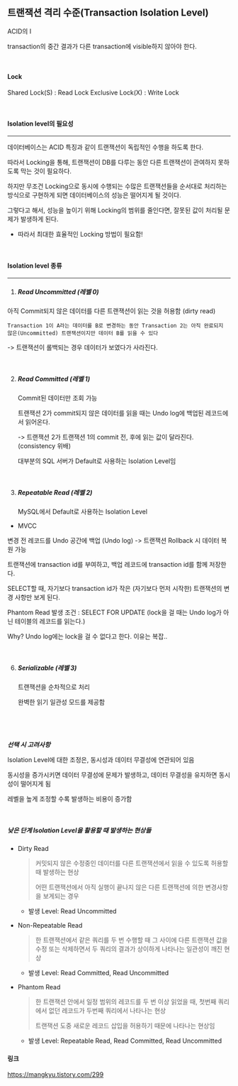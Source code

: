 ## 트랜잭션 격리 수준(Transaction Isolation Level)

ACID의 I

transaction의 중간 결과가 다른 transaction에 visible하지 않아야 한다.

<br>

#### Lock

Shared Lock(S) : Read Lock
Exclusive Lock(X) : Write Lock

<br>

#### Isolation level의 필요성

----

데이터베이스는 ACID 특징과 같이 트랜잭션이 독립적인 수행을 하도록 한다.

따라서 Locking을 통해, 트랜잭션이 DB를 다루는 동안 다른 트랜잭션이 관여하지 못하도록 막는 것이 필요하다.

하지만 무조건 Locking으로 동시에 수행되는 수많은 트랜잭션들을 순서대로 처리하는 방식으로 구현하게 되면 데이터베이스의 성능은 떨어지게 될 것이다.

그렇다고 해서, 성능을 높이기 위해 Locking의 범위를 줄인다면, 잘못된 값이 처리될 문제가 발생하게 된다.

- 따라서 최대한 효율적인 Locking 방법이 필요함!

<br>

#### Isolation level 종류

----

1. ##### Read Uncommitted (레벨 0)

  아직 Commit되지 않은 데이터를 다른 트랜잭션이 읽는 것을 허용함 (dirty read)

   ```
   Transaction 1이 A라는 데이터를 B로 변경하는 동안 Transaction 2는 아직 완료되지 않은(Uncommitted) 트랜잭션이지만 데이터 B를 읽을 수 있다
   ```

-> 트랜잭션이 롤백되는 경우 데이터가 보였다가 사라진다.

   <br>

2. ##### Read Committed (레벨 1)

   Commit된 데이터만 조회 가능

   트랜잭션 2가 commit되지 않은 데이터를 읽을 때는 Undo log에 백업된 레코드에서 읽어온다.

   -> 트랜잭션 2가 트랜잭션 1의 commit 전, 후에 읽는 값이 달라진다. (consistency 위배) 


   대부분의 SQL 서버가 Default로 사용하는 Isolation Level임

   <br>

4. ##### Repeatable Read (레벨 2)
  
   MySQL에서 Default로 사용하는 Isolation Level


- MVCC

변경 전 레코드를 Undo 공간에 백업 (Undo log) -> 트랜잭션 Rollback 시 데이터 복원 가능

트랜잭션에 transaction id를 부여하고, 백업 레코드에 transaction id를 함께 저장한다.

SELECT할 때, 자기보다 transaction id가 작은 (자기보다 먼저 시작한) 트랜잭션의 변경 사항만 보게 된다.

Phantom Read 발생 조건 : SELECT FOR UPDATE (lock을 걸 때는 Undo log가 아닌 테이블의 레코드를 읽는다.)

Why? Undo log에는 lock을 걸 수 없다고 한다. 이유는 복잡..
  

   <br>

6. ##### Serializable (레벨 3)

   트랜잭션을 순차적으로 처리

   완벽한 읽기 일관성 모드를 제공함

   <br>

<br>

***선택 시 고려사항***

Isolation Level에 대한 조정은, 동시성과 데이터 무결성에 연관되어 있음

동시성을 증가시키면 데이터 무결성에 문제가 발생하고, 데이터 무결성을 유지하면 동시성이 떨어지게 됨

레벨을 높게 조정할 수록 발생하는 비용이 증가함

<br>

##### 낮은 단계 Isolation Level을 활용할 때 발생하는 현상들

- Dirty Read

  > 커밋되지 않은 수정중인 데이터를 다른 트랜잭션에서 읽을 수 있도록 허용할 때 발생하는 현상
  >
  > 어떤 트랜잭션에서 아직 실행이 끝나지 않은 다른 트랜잭션에 의한 변경사항을 보게되는 경우  
  - 발생 Level: Read Uncommitted

- Non-Repeatable Read

  > 한 트랜잭션에서 같은 쿼리를 두 번 수행할 때 그 사이에 다른 트랜잭션 값을 수정 또는 삭제하면서 두 쿼리의 결과가 상이하게 나타나는 일관성이 깨진 현상
  - 발생 Level: Read Committed, Read Uncommitted

- Phantom Read

  > 한 트랜잭션 안에서 일정 범위의 레코드를 두 번 이상 읽었을 때, 첫번째 쿼리에서 없던 레코드가 두번째 쿼리에서 나타나는 현상
  >
  > 트랜잭션 도중 새로운 레코드 삽입을 허용하기 때문에 나타나는 현상임
  - 발생 Level: Repeatable Read, Read Committed, Read Uncommitted


#### 링크

https://mangkyu.tistory.com/299

